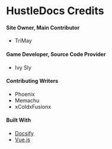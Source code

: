 # HustleDocs Credits
#### Site Owner, Main Contributor
- TriMay

#### Game Developer, Source Code Provider
- Ivy Sly

#### Contributing Writers
- Phoenix
- Memachu
- xColdxFusionx

#### Built With
- [Docsify](https://docsify.js.org/)
- [Vue.js](https://vuejs.org/)